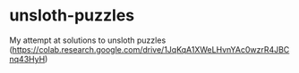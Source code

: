 # unsloth-puzzles
My attempt at solutions to unsloth puzzles (https://colab.research.google.com/drive/1JqKqA1XWeLHvnYAc0wzrR4JBCnq43HyH)
